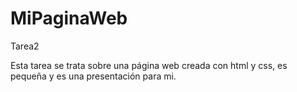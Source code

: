 # MiPaginaWeb
Tarea2

Esta tarea se trata sobre una página web creada con html y css, es pequeña y es una presentación para mi.
